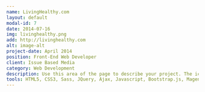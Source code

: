 ```yaml
---
name: LivingHealthy.com
layout: default
modal-id: 7
date: 2014-07-16
img: livinghealthy.png
add: http://livinghealthy.com
alt: image-alt
project-date: April 2014
position: Front-End Web Developer
client: Issue Based Media
category: Web Development
description: Use this area of the page to describe your project. The icon above is part of a free icon set by <a href="https://sellfy.com/p/8Q9P/jV3VZ/">Flat Icons</a>. On their website, you can download their free set with 16 icons, or you can purchase the entire set with 146 icons for only $12!
tools: HTML5, CSS3, Sass, JQuery, Ajax, Javascript, Bootstrap.js, Magento, PHP, Wordpress
---
```

